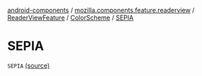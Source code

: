 [android-components](../../../index.md) / [mozilla.components.feature.readerview](../../index.md) / [ReaderViewFeature](../index.md) / [ColorScheme](index.md) / [SEPIA](./-s-e-p-i-a.md)

# SEPIA

`SEPIA` [(source)](https://github.com/mozilla-mobile/android-components/blob/master/components/feature/readerview/src/main/java/mozilla/components/feature/readerview/ReaderViewFeature.kt#L78)